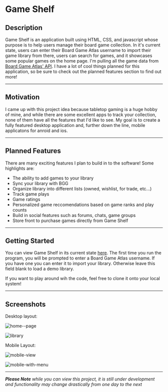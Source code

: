 # Game Shelf


## Description
Game Shelf is an application built using HTML, CSS, and javascript whose purpose is to help users manage their board game collection.
In it's current state, users can enter their Board Game Atlas username to import their game library from there, users can search for games, and it showcases some popular games on the home page.
I'm pulling all the game data from [Board Game Atlas' API](https://www.boardgameatlas.com/api/docs "BGA API docs").
I have a lot of cool things planned for this application, so be sure to check out the planned features section to find out more!

---
## Motivation
I came up with this project idea because tabletop gaming is a huge hobby of mine, and while there are some excellent apps to track your collection, none of them have all the features that I'd like to see. My goal is to create a fully featured desktop application and, further down the line, mobile applicatons for anroid and ios. 

---
## Planned Features
There are many exciting features I plan to build in to the software!
Some highlights are:

* The ability to add games to your library
* Sync your library with BGG
* Organize library into different lists (owned, wishlist, for trade, etc...)
* Track game plays
* Game ratings
* Personalized game reccomendations based on game ranks and play counts
* Build in social features such as forums, chats, game groups
* Store front to purchase games directly from Game Shelf

---
## Getting Started
You can view Game Shelf in its current state [here](https://mwhancock.github.io/game-shelf "Game Shelf"). The first time you run the program, you will be prompted to enter a Board Game Atlas username. If you have one you can enter it to import your library. Otherwise leave this field blank to load a demo library.

If you want to play around wih the code, feel free to clone it onto your local system!

---
## Screenshots

Desktop layout:

![home--page](https://github.com/mwhancock/game-shelf/assets/97315149/e6d8d0cf-f3a9-4609-801c-70383953b7d2)

![library](https://github.com/mwhancock/game-shelf/assets/97315149/23018a67-e2e2-4dbc-8907-173d0cab588a)

Mobile Layout:

![mobile-view](https://github.com/mwhancock/game-shelf/assets/97315149/35711117-5753-4110-9d50-de0edcaac46d)

![mobile-with-menu](https://github.com/mwhancock/game-shelf/assets/97315149/4758fb69-8629-4418-bde1-0a036608991a)

---
**_Please Note_** _while you can view this project, it is still under development and functionality may change drastically from one day to the next_



